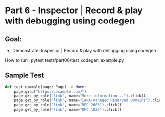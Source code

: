 # Part 6 - Inspector | Record & play with debugging using codegen

## Goal:
- Demonstrate: Inspector | Record & play with debugging using codegen

How to run :
pytest tests/part06/test_codegen_example.py

##  Sample Test
```python
def test_example(page: Page) -> None:
    page.goto("https://example.com/")
    page.get_by_role("link", name="More information...").click()
    page.get_by_role("link", name="IANA-managed Reserved Domains").click()
    page.get_by_role("link", name="RFC 2606").click()
    page.get_by_role("link", name="RFC 1035").click()
